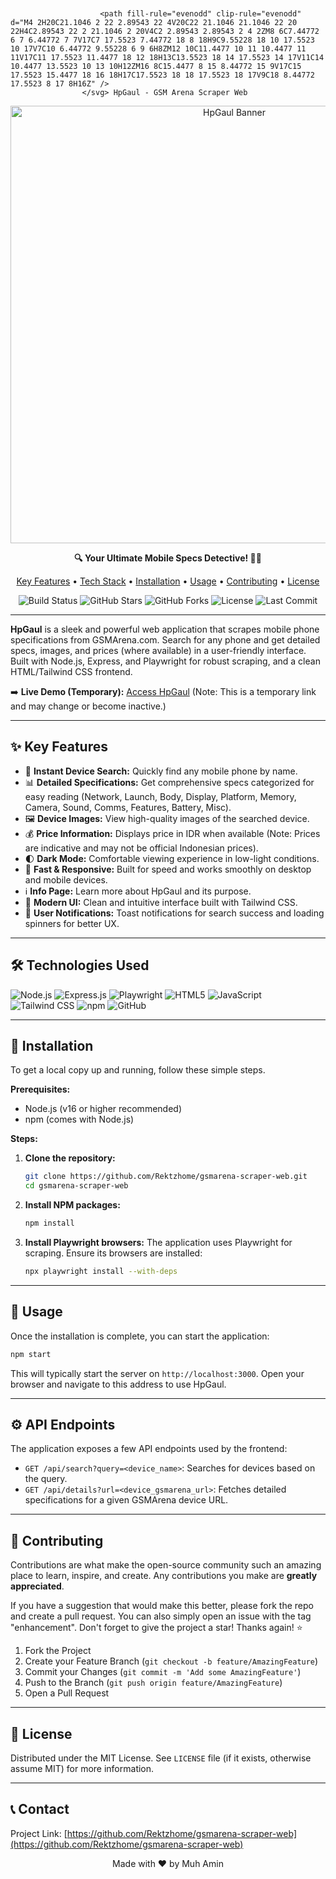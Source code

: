 # <svg class="h-8 w-auto mr-2 text-ios-blue" viewBox="0 0 24 24" fill="currentColor" xmlns="http://www.w3.org/2000/svg">
                        <path fill-rule="evenodd" clip-rule="evenodd" d="M4 2H20C21.1046 2 22 2.89543 22 4V20C22 21.1046 21.1046 22 20 22H4C2.89543 22 2 21.1046 2 20V4C2 2.89543 2.89543 2 4 2ZM8 6C7.44772 6 7 6.44772 7 7V17C7 17.5523 7.44772 18 8 18H9C9.55228 18 10 17.5523 10 17V7C10 6.44772 9.55228 6 9 6H8ZM12 10C11.4477 10 11 10.4477 11 11V17C11 17.5523 11.4477 18 12 18H13C13.5523 18 14 17.5523 14 17V11C14 10.4477 13.5523 10 13 10H12ZM16 8C15.4477 8 15 8.44772 15 9V17C15 17.5523 15.4477 18 16 18H17C17.5523 18 18 17.5523 18 17V9C18 8.44772 17.5523 8 17 8H16Z" />
                    </svg> HpGaul - GSM Arena Scraper Web

<p align="center">
  <img src="https://raw.githubusercontent.com/Rektzhome/gsmarena-scraper-web/master/public/img/hpgaul_banner_readme.png" alt="HpGaul Banner" width="700"/>
</p>

<p align="center">
  <strong>🔍 Your Ultimate Mobile Specs Detective! 🕵️‍♂️</strong>
</p>

<p align="center">
  <a href="#key-features">Key Features</a> •
  <a href="#technologies-used">Tech Stack</a> •
  <a href="#installation">Installation</a> •
  <a href="#usage">Usage</a> •
  <a href="#contributing">Contributing</a> •
  <a href="#license">License</a>
</p>

<p align="center">
  <!-- Placeholder Badges - Replace with actual badges -->
  <img src="https://img.shields.io/badge/build-passing-brightgreen?style=for-the-badge" alt="Build Status">
  <img src="https://img.shields.io/github/stars/Rektzhome/gsmarena-scraper-web?style=for-the-badge&logo=github&color=gold" alt="GitHub Stars">
  <img src="https://img.shields.io/github/forks/Rektzhome/gsmarena-scraper-web?style=for-the-badge&logo=github&color=blue" alt="GitHub Forks">
  <img src="https://img.shields.io/github/license/Rektzhome/gsmarena-scraper-web?style=for-the-badge&color=lightgrey" alt="License">
  <img src="https://img.shields.io/github/last-commit/Rektzhome/gsmarena-scraper-web?style=for-the-badge&logo=github&color=orange" alt="Last Commit">
</p>

---

**HpGaul** is a sleek and powerful web application that scrapes mobile phone specifications from GSMArena.com. Search for any phone and get detailed specs, images, and prices (where available) in a user-friendly interface. Built with Node.js, Express, and Playwright for robust scraping, and a clean HTML/Tailwind CSS frontend.

➡️ **Live Demo (Temporary):** [Access HpGaul](http://3000-ih1f9rggnk0mrmv623b3e-853b7697.manus.computer) (Note: This is a temporary link and may change or become inactive.)

---

## ✨ Key Features

*   📱 **Instant Device Search:** Quickly find any mobile phone by name.
*   📊 **Detailed Specifications:** Get comprehensive specs categorized for easy reading (Network, Launch, Body, Display, Platform, Memory, Camera, Sound, Comms, Features, Battery, Misc).
*   🖼️ **Device Images:** View high-quality images of the searched device.
*   💰 **Price Information:** Displays price in IDR when available (Note: Prices are indicative and may not be official Indonesian prices).
*   🌓 **Dark Mode:** Comfortable viewing experience in low-light conditions.
*   🚀 **Fast & Responsive:** Built for speed and works smoothly on desktop and mobile devices.
*   ℹ️ **Info Page:** Learn more about HpGaul and its purpose.
*   🎨 **Modern UI:** Clean and intuitive interface built with Tailwind CSS.
*   🔔 **User Notifications:** Toast notifications for search success and loading spinners for better UX.

---

## 🛠️ Technologies Used

<p align="left">
  <img src="https://img.shields.io/badge/Node.js-339933?style=for-the-badge&logo=nodedotjs&logoColor=white" alt="Node.js">
  <img src="https://img.shields.io/badge/Express.js-000000?style=for-the-badge&logo=express&logoColor=white" alt="Express.js">
  <img src="https://img.shields.io/badge/Playwright-2EAD33?style=for-the-badge&logo=playwright&logoColor=white" alt="Playwright">
  <img src="https://img.shields.io/badge/HTML5-E34F26?style=for-the-badge&logo=html5&logoColor=white" alt="HTML5">
  <img src="https://img.shields.io/badge/JavaScript-F7DF1E?style=for-the-badge&logo=javascript&logoColor=black" alt="JavaScript">
  <img src="https://img.shields.io/badge/Tailwind_CSS-38B2AC?style=for-the-badge&logo=tailwind-css&logoColor=white" alt="Tailwind CSS">
  <img src="https://img.shields.io/badge/npm-CB3837?style=for-the-badge&logo=npm&logoColor=white" alt="npm">
  <img src="https://img.shields.io/badge/GitHub-100000?style=for-the-badge&logo=github&logoColor=white" alt="GitHub">
</p>

---

## 🚀 Installation

To get a local copy up and running, follow these simple steps.

**Prerequisites:**
*   Node.js (v16 or higher recommended)
*   npm (comes with Node.js)

**Steps:**

1.  **Clone the repository:**
    ```bash
    git clone https://github.com/Rektzhome/gsmarena-scraper-web.git
    cd gsmarena-scraper-web
    ```

2.  **Install NPM packages:**
    ```bash
    npm install
    ```

3.  **Install Playwright browsers:**
    The application uses Playwright for scraping. Ensure its browsers are installed:
    ```bash
    npx playwright install --with-deps
    ```

---

## 💨 Usage

Once the installation is complete, you can start the application:

```bash
npm start
```

This will typically start the server on `http://localhost:3000`.
Open your browser and navigate to this address to use HpGaul.

---

## ⚙️ API Endpoints

The application exposes a few API endpoints used by the frontend:

*   `GET /api/search?query=<device_name>`: Searches for devices based on the query.
*   `GET /api/details?url=<device_gsmarena_url>`: Fetches detailed specifications for a given GSMArena device URL.

---

## 🤝 Contributing

Contributions are what make the open-source community such an amazing place to learn, inspire, and create. Any contributions you make are **greatly appreciated**.

If you have a suggestion that would make this better, please fork the repo and create a pull request. You can also simply open an issue with the tag "enhancement".
Don't forget to give the project a star! Thanks again! ⭐

1.  Fork the Project
2.  Create your Feature Branch (`git checkout -b feature/AmazingFeature`)
3.  Commit your Changes (`git commit -m 'Add some AmazingFeature'`)
4.  Push to the Branch (`git push origin feature/AmazingFeature`)
5.  Open a Pull Request

---

## 📜 License

Distributed under the MIT License. See `LICENSE` file (if it exists, otherwise assume MIT) for more information.

---

## 📞 Contact

Project Link: [https://github.com/Rektzhome/gsmarena-scraper-web](https://github.com/Rektzhome/gsmarena-scraper-web)

<p align="center">
  Made with ❤️ by Muh Amin
</p>

